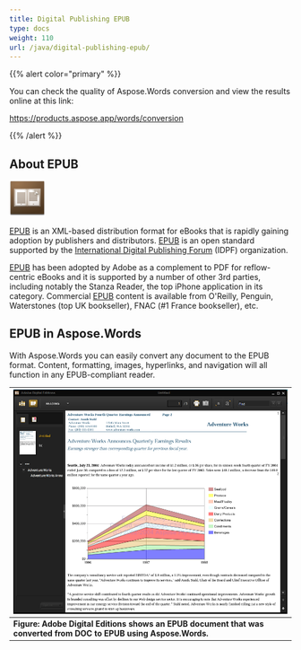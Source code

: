 ```yaml
---
title: Digital Publishing EPUB
type: docs
weight: 110
url: /java/digital-publishing-epub/
---
```


{{% alert color="primary" %}} 

You can check the quality of Aspose.Words conversion and view the results online at this link:

<https://products.aspose.app/words/conversion>

{{% /alert %}} 


## **About EPUB**

![todo:image_alt_text](digital-publishing-epub_1.png)

[EPUB](https://docs.fileformat.com/ebook/epub/) is an XML-based distribution format for eBooks that is rapidly gaining adoption by publishers and distributors. [EPUB](https://docs.fileformat.com/ebook/epub/) is an open standard supported by the [International Digital Publishing Forum](http://idpf.org/) (IDPF) organization.

[EPUB](https://docs.fileformat.com/ebook/epub/) has been adopted by Adobe as a complement to PDF for reflow-centric eBooks and it is supported by a number of other 3rd parties, including notably the Stanza Reader, the top iPhone application in its category. Commercial [EPUB](https://docs.fileformat.com/ebook/epub/) content is available from O'Reilly, Penguin, Waterstones (top UK bookseller), FNAC (#1 France bookseller), etc.


## **EPUB in Aspose.Words**

With Aspose.Words you can easily convert any document to the EPUB format. Content, formatting, images, hyperlinks, and navigation will all function in any EPUB-compliant reader.

|![todo:image_alt_text](digital-publishing-epub_2.png)|
| :- |
|**Figure: Adobe Digital Editions shows an EPUB document that was converted from DOC to EPUB using Aspose.Words.**|

